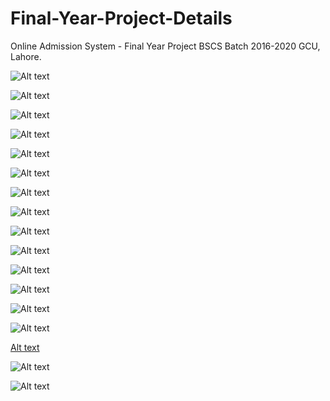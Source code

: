# Final-Year-Project-Details
Online Admission System - Final Year Project BSCS Batch 2016-2020 GCU, Lahore.


![Alt text](<Project_Screens/Screenshot (20) - Copy.png>)

![Alt text](<Project_Screens/Screenshot (21) - Copy.png>)

![Alt text](<Project_Screens/Screenshot (24) - Copy.png>)

![Alt text](<Project_Screens/Screenshot (25) - Copy.png>)

![Alt text](<Project_Screens/Screenshot (26) - Copy.png>)

![Alt text](<Project_Screens/Screenshot (27) - Copy.png>)

![Alt text](<Project_Screens/Screenshot (28) - Copy.png>)

![Alt text](<Project_Screens/Screenshot (29) - Copy.png>)

![Alt text](<Project_Screens/Screenshot (30) - Copy.png>)

![Alt text](<Project_Screens/Screenshot (31) - Copy.png>)

![Alt text](<Project_Screens/Screenshot (32) - Copy.png>)

![Alt text](<Project_Screens/Screenshot (33) - Copy.png>)

![Alt text](<Project_Screens/Screenshot (34) - Copy.png>) 

![Alt text](<Project_Screens/Screenshot (35) - Copy.png>) 

[Alt text](<Project_Screens/Screenshot (36) - Copy.png>) 

![Alt text](<Project_Screens/Screenshot (37) - Copy.png>) 

![Alt text](<Project_Screens/Screenshot (38) - Copy.png>)





<!-- ![Alt text](<Project_Screens/Screenshot (110) - Copy.png>) -->
